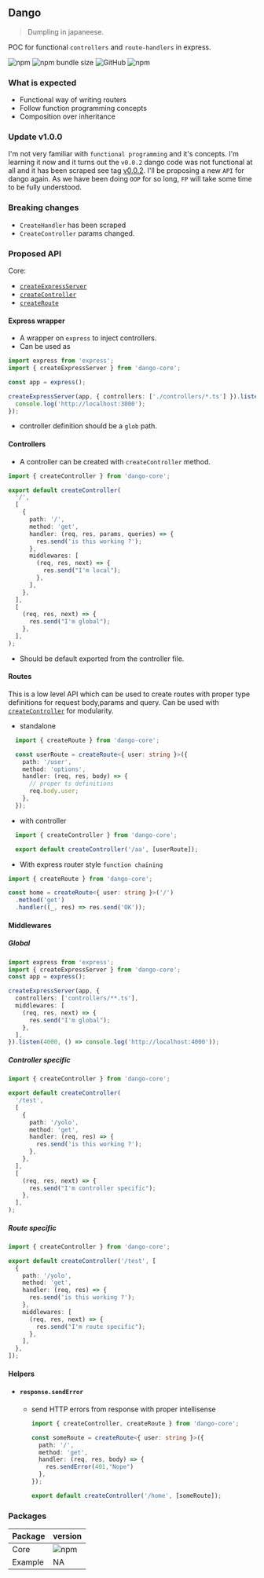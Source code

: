 ## Dango

> Dumpling in japaneese.

POC for functional `controllers` and `route-handlers` in express.

![npm](https://img.shields.io/npm/v/dango-core) ![npm bundle size](https://img.shields.io/bundlephobia/minzip/dango-core) ![GitHub](https://img.shields.io/github/license/soulsam480/dango) ![npm](https://img.shields.io/npm/dm/dango-core)

### What is expected
- Functional way of writing routers
- Follow function programming concepts
- Composition over inheritance
### Update v1.0.0
I'm not very familiar with `functional programming` and it's concepts. I'm learning it now and it turns out the `v0.0.2` dango code was not functional at all and it has been scraped see tag [v0.0.2](https://github.com/soulsam480/dango/releases/tag/0.0.2). I'll be proposing a new `API` for dango again. As we have been doing `OOP` for so long, `FP` will take some time to be fully understood.

### Breaking changes
- `CreateHandler` has been scraped
- `CreateController` params changed.
### Proposed API

Core:
- [`createExpressServer`](#express-wrapper)
- [`createController`](#controllers)
- [`createRoute`](#routes)

#### Express wrapper

- A wrapper on `express` to inject controllers.
- Can be used as 

```ts  // "sourceMap": true 
import express from 'express';
import { createExpressServer } from 'dango-core';

const app = express();

createExpressServer(app, { controllers: ['./controllers/*.ts'] }).listen(3000, () => {
  console.log('http://localhost:3000');
});

```
- controller definition should be a `glob` path.

#### Controllers

- A controller can be created with `createController` method. 

```ts
import { createController } from 'dango-core';

export default createController(
  '/',
  [
    {
      path: '/',
      method: 'get',
      handler: (req, res, params, queries) => {
        res.send('is this working ?');
      },
      middlewares: [
        (req, res, next) => {
          res.send("I'm local");
        },
      ],
    },
  ],
  [
    (req, res, next) => {
      res.send("I'm global");
    },
  ],
);
```
- Should be default exported from the controller file.

#### Routes

This is a low level API which can be used to create routes with proper type definitions for request body,params and query. Can be used with [`createController`](#controllers) for modularity.

- standalone
```ts
  import { createRoute } from 'dango-core';

  const userRoute = createRoute<{ user: string }>({
    path: '/user',
    method: 'options',
    handler: (req, res, body) => {
      // proper ts definitions
      req.body.user;
    },
  });
```
- with controller
```ts
  import { createController } from 'dango-core';

  export default createController('/aa', [userRoute]);
```
- With express router style `function chaining`
```ts
import { createRoute } from 'dango-core';

const home = createRoute<{ user: string }>('/')
  .method('get')
  .handler((_, res) => res.send('OK'));
```

#### Middlewares

##### Global

```ts
import express from 'express';
import { createExpressServer } from 'dango-core';
const app = express();

createExpressServer(app, {
  controllers: ['controllers/**.ts'],
  middlewares: [
    (req, res, next) => {
      res.send("I'm global");
    },
  ],
}).listen(4000, () => console.log('http://localhost:4000'));
```
##### Controller specific

```ts
import { createController } from 'dango-core';

export default createController(
  '/test',
  [
    {
      path: '/yolo',
      method: 'get',
      handler: (req, res) => {
        res.send('is this working ?');
      },
    },
  ],
  [
    (req, res, next) => {
      res.send("I'm controller specific");
    },
  ],
);
```

##### Route specific
```ts
import { createController } from 'dango-core';

export default createController('/test', [
  {
    path: '/yolo',
    method: 'get',
    handler: (req, res) => {
      res.send('is this working ?');
    },
    middlewares: [
      (req, res, next) => {
        res.send("I'm route specific");
      },
    ],
  },
]);
```
#### Helpers

- #### `response.sendError`

  - send HTTP errors from response with proper intellisense
    ```ts
    import { createController, createRoute } from 'dango-core';

    const someRoute = createRoute<{ user: string }>({
      path: '/',
      method: 'get',
      handler: (req, res, body) => {
        res.sendError(401,"Nope")
      },
    });

    export default createController('/home', [someRoute]);
    ```
### Packages

| Package | version                                         |
| ------- | ----------------------------------------------- |
| Core    | ![npm](https://img.shields.io/npm/v/dango-core) |
| Example | NA                                              |